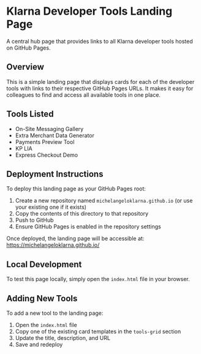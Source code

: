 # Klarna Developer Tools Landing Page

A central hub page that provides links to all Klarna developer tools hosted on GitHub Pages.

## Overview

This is a simple landing page that displays cards for each of the developer tools with links to their respective GitHub Pages URLs. It makes it easy for colleagues to find and access all available tools in one place.

## Tools Listed

- On-Site Messaging Gallery
- Extra Merchant Data Generator
- Payments Preview Tool
- KP LIA
- Express Checkout Demo

## Deployment Instructions

To deploy this landing page as your GitHub Pages root:

1. Create a new repository named `michelangeloklarna.github.io` (or use your existing one if it exists)
2. Copy the contents of this directory to that repository
3. Push to GitHub
4. Ensure GitHub Pages is enabled in the repository settings

Once deployed, the landing page will be accessible at: https://michelangeloklarna.github.io/

## Local Development

To test this page locally, simply open the `index.html` file in your browser.

## Adding New Tools

To add a new tool to the landing page:

1. Open the `index.html` file
2. Copy one of the existing card templates in the `tools-grid` section
3. Update the title, description, and URL
4. Save and redeploy 